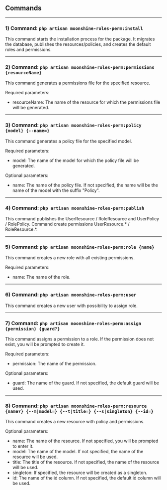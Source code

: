 ## Commands

---

### 1) Command: `php artisan moonshine-roles-perm:install`

This command starts the installation process for the package.
It migrates the database, publishes the resources/policies, and creates
the default roles and permissions.

---

### 2) Command: `php artisan moonshine-roles-perm:permissions {resourceName}`

This command generates a permissions file for the specified resource.

Required parameters:

- resourceName: The name of the resource for which the permissions file will be generated.

---

### 3) Command: `php artisan moonshine-roles-perm:policy {model} {--name=}`

This command generates a policy file for the specified model.

Required parameters:

- model: The name of the model for which the policy file will be generated.

Optional parameters:

- name: The name of the policy file. If not specified, the name will be the name of the model with the suffix "Policy".

---

### 4) Command: `php artisan moonshine-roles-perm:publish`

This command publishes the UserResource / RoleResource and UserPolicy / RolePolicy. Command create permissions
UserResource.* / RoleResource.*.

---

### 5) Command: `php artisan moonshine-roles-perm:role {name}`

This command creates a new role with all existing permissions.

Required parameters:

- name: The name of the role.

---

### 6) Command: `php artisan moonshine-roles-perm:user`

This command creates a new user with possibility to assign role.

---

### 7) Command: `php artisan moonshine-roles-perm:assign {permission} {guard?}`

This command assigns a permission to a role. If the permission does not exist, you will be prompted to create it.

Required parameters:

- permission: The name of the permission.

Optional parameters:

- guard: The name of the guard. If not specified, the default guard will be used.

---

### 8) Command: `php artisan moonshine-roles-perm:resource {name?} {--m|model=} {--t|title=} {--s|singleton} {--id=}`

This command creates a new resource with policy and permissions.

Optional parameters:

- name: The name of the resource. If not specified, you will be prompted to enter it.
- model: The name of the model. If not specified, the name of the resource will be used.
- title: The title of the resource. If not specified, the name of the resource will be used.
- singleton: If specified, the resource will be created as a singleton.
- id: The name of the id column. If not specified, the default id column will be used.

